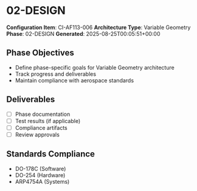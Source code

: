 # 02-DESIGN

**Configuration Item**: CI-AF113-006
**Architecture Type**: Variable Geometry
**Phase**: 02-DESIGN
**Generated**: 2025-08-25T00:05:51+00:00

## Phase Objectives
- Define phase-specific goals for Variable Geometry architecture
- Track progress and deliverables
- Maintain compliance with aerospace standards

## Deliverables
- [ ] Phase documentation
- [ ] Test results (if applicable)
- [ ] Compliance artifacts
- [ ] Review approvals

## Standards Compliance
- DO-178C (Software)
- DO-254 (Hardware)
- ARP4754A (Systems)
